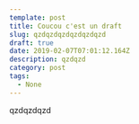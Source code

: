 ```yaml
---
template: post
title: Coucou c'est un draft
slug: qzdqzdqzdqzdqzdqzd
draft: true
date: 2019-02-07T07:01:12.164Z
description: qzdqzd
category: post
tags:
  - None
---
```

qzdqzdqzd
